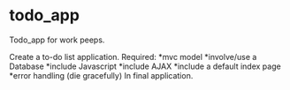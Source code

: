 todo_app
========

Todo_app for work peeps.

Create a to-do list application. Required: *mvc model *involve/use a Database *include Javascript *include AJAX *include a default index page *error handling (die gracefully) In final application.
